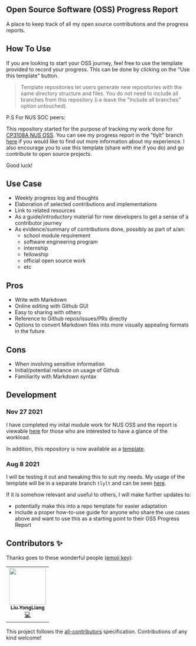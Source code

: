 ## Open Source Software (OSS) Progress Report

A place to keep track of all my open source contributions and the progress reports.

## How To Use
If you are looking to start your OSS journey, feel free to use the template provided to record your progress. This can be done by clicking on the "Use this template" button. 
> Template repositories let users generate new repositories with the same directory structure and files.
You do not need to include all branches from this repository (i.e leave the "Include all branches" option untouched).

P.S For NUS SOC peers:

This repository started for the purpose of tracking my work done for [CP3108A NUS OSS](https://nus-oss.github.io/). You can see my progress report in the "tlylt" branch [here](https://github.com/tlylt/oss-progress-report/blob/tlylt/nus-oss/markbind.md) if you would like to find out more information about my experience. I also encourage you to use
this template (share with me if you do) and go contribute to open source projects.

Good luck!

## Use Case
- Weekly progress log and thoughts
- Elaboration of selected contributions and implementations
- Link to related resources
- As a guide/introductory material for new developers to get a sense of a contributor journey
- As evidence/summary of contributions done, possibly as part of a/an:
  - school module requirement
  - software engineering program
  - internship
  - fellowship
  - official open source work
  - etc

## Pros
- Write with Markdown
- Online editing with Github GUI
- Easy to sharing with others
- Reference to Github repos/issues/PRs directly
- Options to convert Markdown files into more visually appealing formats in the future

## Cons
- When involving sensitive information
- Initial/potential reliance on usage of Github
- Familiarity with Markdown syntax

## Development

### Nov 27 2021
I have completed my inital module work for NUS OSS and the report is viewable
[here](https://github.com/tlylt/oss-progress-report/blob/tlylt/nus-oss/markbind.md) for those who are interested to have a glance of the workload.

In addition, this repository is now available as a [template](https://docs.github.com/en/repositories/creating-and-managing-repositories/creating-a-repository-from-a-template).
### Aug 8 2021
I will be testing it out and tweaking this to suit my needs. My usage of the template will be in a separate branch `tlylt` and can be seen [here](https://github.com/tlylt/oss-progress-report/blob/tlylt/nus-oss/markbind.md).

If it is somehow relevant and useful to others, I will make further updates to:
- potentially make this into a repo template for easier adaptation
- include a proper how-to-use guide for anyone who share the use cases above and want to use this as a starting point to their OSS Progress Report

## Contributors ✨

Thanks goes to these wonderful people ([emoji key](https://allcontributors.org/docs/en/emoji-key)):

<!-- ALL-CONTRIBUTORS-LIST:START - Do not remove or modify this section -->
<!-- prettier-ignore-start -->
<!-- markdownlint-disable -->
<table>
  <tr>
    <td align="center"><a href="http://yongliangliu.com"><img src="https://avatars.githubusercontent.com/u/41845017?v=4?s=100" width="100px;" alt=""/><br /><sub><b>Liu YongLiang</b></sub></a><br /><a href="https://github.com/tlylt/oss-progress-report/commits?author=tlylt" title="Code">💻</a></td>
  </tr>
</table>

<!-- markdownlint-restore -->
<!-- prettier-ignore-end -->

<!-- ALL-CONTRIBUTORS-LIST:END -->

This project follows the [all-contributors](https://github.com/all-contributors/all-contributors) specification. Contributions of any kind welcome!